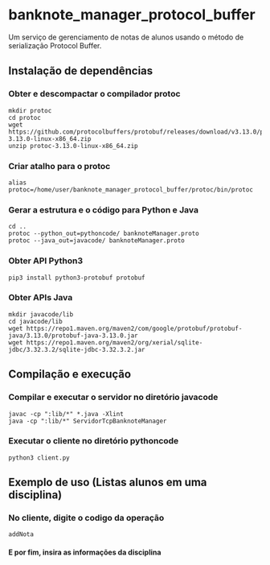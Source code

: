 # banknote_manager_protocol_buffer
Um serviço de gerenciamento de notas de alunos usando o método de serialização Protocol Buffer. 

## Instalação de dependências

### Obter e descompactar o compilador protoc
```
mkdir protoc
cd protoc
wget https://github.com/protocolbuffers/protobuf/releases/download/v3.13.0/protoc-3.13.0-linux-x86_64.zip
unzip protoc-3.13.0-linux-x86_64.zip
```

### Criar atalho para o protoc
```
alias protoc=/home/user/banknote_manager_protocol_buffer/protoc/bin/protoc
```

### Gerar a estrutura e o código para Python e Java
```
cd ..
protoc --python_out=pythoncode/ banknoteManager.proto
protoc --java_out=javacode/ banknoteManager.proto
```

### Obter API Python3
```
pip3 install python3-protobuf protobuf
```

### Obter APIs Java
```
mkdir javacode/lib
cd javacode/lib
wget https://repo1.maven.org/maven2/com/google/protobuf/protobuf-java/3.13.0/protobuf-java-3.13.0.jar
wget https://repo1.maven.org/maven2/org/xerial/sqlite-jdbc/3.32.3.2/sqlite-jdbc-3.32.3.2.jar
```

## Compilação e execução

### Compilar e executar o servidor no diretório javacode
```
javac -cp ":lib/*" *.java -Xlint
java -cp ":lib/*" ServidorTcpBanknoteManager
```

### Executar o cliente no diretório pythoncode
```
python3 client.py
```

## Exemplo de uso (Listas alunos em uma disciplina)

### No cliente, digite o codigo da operação
```
addNota
```

#### E por fim, insira as informações da disciplina
